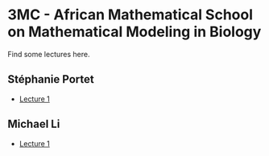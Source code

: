 # 3MC - African Mathematical School on Mathematical Modeling in Biology

Find some lectures here. 

## Stéphanie Portet

- [Lecture 1](https://github.com/julien-arino/3MC-mathematical-modelling-in-biology/blob/main/SA_Portet_1.pdf)

## Michael Li

- [Lecture 1]()
